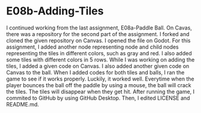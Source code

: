 # E08b-Adding-Tiles

I continued working from the last assignment, E08a-Paddle Ball. On Cavas, there was a repository for the second part of the assignment. I forked and cloned the given repository on Canvas. I opened the file on Godot. For this assignment, I added another node representing node and child nodes representing the tiles in different colors, such as gray and red. I also added some tiles with different colors in 5 rows. While I was working on adding the tiles, I added a given code on Canvas. I also added another given code on Canvas to the ball. When I added codes for both tiles and balls, I ran the game to see if it works properly. Luckily, it worked well. Everytime when the player bounces the ball off the paddle by using a mouse, the ball will crack the tiles. The tiles will disappear when they get hit. After running the game, I commited to GitHub by using GitHub Desktop. Then, I edited LICENSE and README.md.
